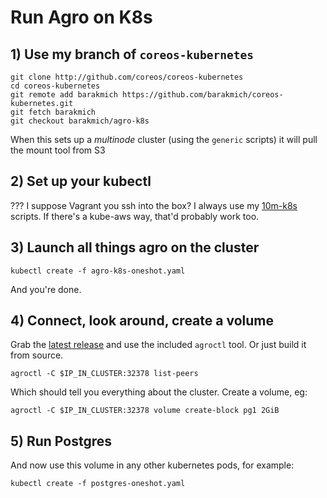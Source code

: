 # Run Agro on K8s

## 1) Use my branch of `coreos-kubernetes`

```
git clone http://github.com/coreos/coreos-kubernetes
cd coreos-kubernetes
git remote add barakmich https://github.com/barakmich/coreos-kubernetes.git
git fetch barakmich
git checkout barakmich/agro-k8s
```

When this sets up a *multinode* cluster (using the `generic` scripts) it will pull the mount tool from S3

## 2) Set up your kubectl

???
I suppose Vagrant you ssh into the box? I always use my [10m-k8s](http://github.com/barakmich/10m-k8s) scripts. If there's a kube-aws way, that'd probably work too.

## 3) Launch all things agro on the cluster

```
kubectl create -f agro-k8s-oneshot.yaml
```

And you're done.

## 4) Connect, look around, create a volume

Grab the [latest release](https://github.com/coreos/agro/releases) and use the included `agroctl` tool. Or just build it from source.

```
agroctl -C $IP_IN_CLUSTER:32378 list-peers
```

Which should tell you everything about the cluster. Create a volume, eg:

```
agroctl -C $IP_IN_CLUSTER:32378 volume create-block pg1 2GiB
```

## 5) Run Postgres

And now use this volume in any other kubernetes pods, for example:

```
kubectl create -f postgres-oneshot.yaml
```
